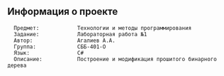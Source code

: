 
Информация о проекте
--------------------

      Предмет:            Технологии и методы программирования
      Задание:            Лабораторная работа №1
      Автор:              Агалиев А.А.                  
      Группа:             СББ-401-О                 
      Язык:               С#								
      Описание:	          Построение и модификация прошитого бинарного дерева

